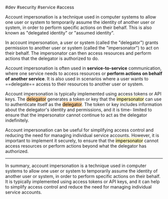   #dev #security #service #access
  
  Account impersonation is a technique used in computer systems to allow one
  user or system to temporarily assume the identity of another user or system,
  in order to perform specific actions on their behalf. This is also known as
  "delegated identity" or "assumed identity".

  In account impersonation, a user or system (called the "delegator") grants
  permission to another user or system (called the "impersonator") to act on
  their behalf. The impersonator can then access resources and perform actions
  that the delegator is authorized to do.

  Account impersonation is often used in **service-to-service** communication, where
  one service needs to access resources or **perform actions on behalf of**
  **another service**. It is also used in scenarios where a user wants to ==delegate==
  access to their resources to another user or system.

  Account impersonation is typically implemented using access tokens or API
  keys. 
  The <mark style="background: #FFB86CA6;">delegator</mark> generates a token or key that the <mark style="background: #FFF3A3A6;">impersonator</mark> can use
  to authenticate itself as the <mark style="background: #FFB86CA6;">delegator</mark>. The token or key includes
  information about the delegator's identity and permissions, and it is time-
  limited to ensure that the impersonator cannot continue to act as the
  delegator indefinitely.

  Account impersonation can be useful for simplifying access control and
  reducing the need for managing individual service accounts. However, it is
  important to implement it securely, to ensure that the <mark style="background: #FFF3A3A6;">impersonator</mark> cannot
  access resources or perform actions beyond what the delegator has
  authorized.

---
  In summary, account impersonation is a technique used in computer systems to
  allow one user or system to temporarily assume the identity of another user
  or system, in order to perform specific actions on their behalf. It is
  typically implemented using access tokens or API keys, and it can help to
  simplify access control and reduce the need for managing individual service
  accounts.
